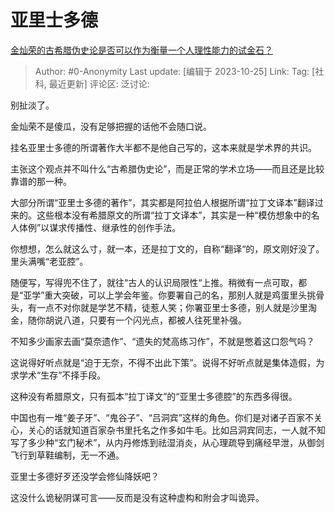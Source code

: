 # 亚里士多德
[金灿荣的古希腊伪史论是否可以作为衡量一个人理性能力的试金石？](https://www.zhihu.com/question/627371366/answer/3261824779)

> Author: #0-Anonymity
> Last update: [编辑于 2023-10-25]
> Link:
> Tag: [社科, 最近更新]
> 评论区:
> 泛讨论:

别扯淡了。

金灿荣不是傻瓜，没有足够把握的话他不会随口说。

挂名亚里士多德的所谓著作大半都不是他自己写的，这本来就是学术界的共识。

主张这个观点并不叫什么“古希腊伪史论”，而是正常的学术立场——而且还是比较靠谱的那一种。

大部分所谓“亚里士多德的著作”，其实都是阿拉伯人根据所谓“拉丁文译本”翻译过来的。这些根本没有希腊原文的所谓“拉丁文译本”，其实是一种“模仿想象中的名人体例”以谋求传播性、继承性的创作手法。

你想想，怎么就这么寸，就一本，还是拉丁文的，自称“翻译“的，原文刚好没了。里头满嘴“老亚腔”。

随便写，写得兜不住了，就往“古人的认识局限性“上推。稍微有一点可取，都是“亚学”重大突破，可以上学会年鉴。你要署自己的名，那别人就是鸡蛋里头挑骨头，有一点不对你就是学艺不精，徒惹人笑；你署亚里士多德，别人就是沙里淘金，随你胡说八道，只要有一个闪光点，都被人往死里补强。

不知多少画家去画“莫奈遗作”、“遗失的梵高练习作”，不就是憋着这口怨气吗？

这说得好听点就是“迫于无奈，不得不出此下策”。说得不好听点就是集体造假，为求学术“生存”不择手段。

这种没有希腊原文，只有孤本“拉丁译文”的“亚里士多德腔”的东西多得很。

中国也有一堆“姜子牙”、“鬼谷子”、“吕洞宾”这样的角色。你们是对诸子百家不关心，关心的话就知道百家杂书里托名之作多如牛毛。比如吕洞宾同志，一人就不知写了多少种“玄门秘术”，从内丹修炼到祛湿消炎，从心理疏导到痛经早泄，从御剑飞行到草鞋编制，无一不通。

亚里士多德好歹还没学会修仙降妖吧？

这没什么诡秘阴谋可言——反而是没有这种虚构和附会才叫诡异。